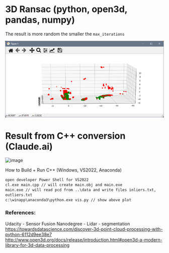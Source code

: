 # 3D Ransac (python, open3d, pandas, numpy)

The result is more random the smaller the ```max_iterations```

![alt text](https://github.com/kerm1t/py_RANSAC/blob/master/img/pyRANSAC_0.5m_thresh.png)

# Result from C++ conversion (Claude.ai)
![image](https://github.com/user-attachments/assets/aacff027-3731-41f2-99bd-e2129a639695)

How to Build + Run C++ (Windows, VS2022, Anaconda)
```
open developer Power Shell for VS2022
cl.exe main.cpp // will create main.obj and main.exe
main.exe // will read pcd from ..\data and write files inliers.txt, outliers.txt
c:\winapp\anaconda3\python.exe vis.py // show above plot
```

### References:
Udacity - Sensor Fusion Nanodegree - Lidar - segmentation  
https://towardsdatascience.com/discover-3d-point-cloud-processing-with-python-6112d9ee38e7  
http://www.open3d.org/docs/release/introduction.html#open3d-a-modern-library-for-3d-data-processing
